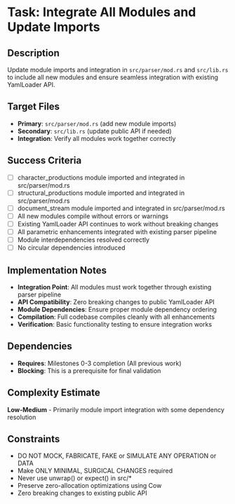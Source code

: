 # Task: Integrate All Modules and Update Imports

## Description
Update module imports and integration in `src/parser/mod.rs` and `src/lib.rs` to include all new modules and ensure seamless integration with existing YamlLoader API.

## Target Files
- **Primary**: `src/parser/mod.rs` (add new module imports)
- **Secondary**: `src/lib.rs` (update public API if needed)
- **Integration**: Verify all modules work together correctly

## Success Criteria
- [ ] character_productions module imported and integrated in src/parser/mod.rs
- [ ] structural_productions module imported and integrated in src/parser/mod.rs
- [ ] document_stream module imported and integrated in src/parser/mod.rs
- [ ] All new modules compile without errors or warnings
- [ ] Existing YamlLoader API continues to work without breaking changes
- [ ] All parametric enhancements integrated with existing parser pipeline
- [ ] Module interdependencies resolved correctly
- [ ] No circular dependencies introduced

## Implementation Notes
- **Integration Point**: All modules must work together through existing parser pipeline
- **API Compatibility**: Zero breaking changes to public YamlLoader API
- **Module Dependencies**: Ensure proper module dependency ordering
- **Compilation**: Full codebase compiles cleanly with all enhancements
- **Verification**: Basic functionality testing to ensure integration works

## Dependencies
- **Requires**: Milestones 0-3 completion (All previous work)
- **Blocking**: This is a prerequisite for final validation

## Complexity Estimate
**Low-Medium** - Primarily module import integration with some dependency resolution

## Constraints
- DO NOT MOCK, FABRICATE, FAKE or SIMULATE ANY OPERATION or DATA
- Make ONLY MINIMAL, SURGICAL CHANGES required
- Never use unwrap() or expect() in src/*
- Preserve zero-allocation optimizations using Cow<str>
- Zero breaking changes to existing public API